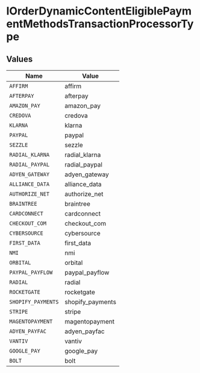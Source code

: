 # IOrderDynamicContentEligiblePaymentMethodsTransactionProcessorType


## Values

| Name               | Value              |
| ------------------ | ------------------ |
| `AFFIRM`           | affirm             |
| `AFTERPAY`         | afterpay           |
| `AMAZON_PAY`       | amazon_pay         |
| `CREDOVA`          | credova            |
| `KLARNA`           | klarna             |
| `PAYPAL`           | paypal             |
| `SEZZLE`           | sezzle             |
| `RADIAL_KLARNA`    | radial_klarna      |
| `RADIAL_PAYPAL`    | radial_paypal      |
| `ADYEN_GATEWAY`    | adyen_gateway      |
| `ALLIANCE_DATA`    | alliance_data      |
| `AUTHORIZE_NET`    | authorize_net      |
| `BRAINTREE`        | braintree          |
| `CARDCONNECT`      | cardconnect        |
| `CHECKOUT_COM`     | checkout_com       |
| `CYBERSOURCE`      | cybersource        |
| `FIRST_DATA`       | first_data         |
| `NMI`              | nmi                |
| `ORBITAL`          | orbital            |
| `PAYPAL_PAYFLOW`   | paypal_payflow     |
| `RADIAL`           | radial             |
| `ROCKETGATE`       | rocketgate         |
| `SHOPIFY_PAYMENTS` | shopify_payments   |
| `STRIPE`           | stripe             |
| `MAGENTOPAYMENT`   | magentopayment     |
| `ADYEN_PAYFAC`     | adyen_payfac       |
| `VANTIV`           | vantiv             |
| `GOOGLE_PAY`       | google_pay         |
| `BOLT`             | bolt               |